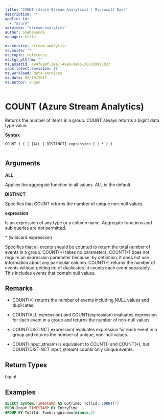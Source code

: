 ```yaml
---
title: "COUNT (Azure Stream Analytics) | Microsoft Docs"
description: ""
applies_to: 
  - "Azure"
services: "stream-analytics"
author: SnehaGunda
manager: kfile

ms.service: stream-analytics
ms.suite: ""
ms.topic: reference
ms.tgt_pltfrm: ""   
ms.assetid: 494f899f-2ea7-4990-9a65-3881d9995b33
caps.latest.revision: 11
ms.workload: data-services
ms.date: 02/10/2017
ms.author: sngun
---
```

# COUNT (Azure Stream Analytics)
  Returns the number of items in a group. COUNT always returns a bigint data type value.  
  
 **Syntax**  
  
```  
COUNT ( { [ [ALL | DISTINCT] expression ] | * } ) 
  
```  
  
## Arguments  
**ALL**

Applies the aggregate function to all values. ALL is the default.

**DISTINCT**

Specifies that COUNT returns the number of unique non-null values.

 **expression**  
  
 Is an expression of any type or a column name. Aggregate functions and sub queries are not permitted.  
  
 \* (wildcard expression) 
  
Specifies that all events should be counted to return the total number of events in a group. COUNT(\*) takes no parameters. COUNT(\*) does not require an expression parameter because, by definition, it does not use information about any particular column. COUNT(\*) returns the number of events without getting rid of duplicates. It counts each event separately. This includes events that contain null values.

## Remarks

 - COUNT(*) returns the number of events including NULL values and duplicates.

 - COUNT(ALL expression) and COUNT(expression) evaluates expression for each event in a group and returns the number of non-null values.

 - COUNT(DISTINCT expression) evaluates expression for each event in a group and returns the number of unique, non-null values.
 - COUNT(input_stream) is equivalent to COUNT() and COUNT(*), but COUNT(DISTINCT input_stream) counts only unique events.

  
## Return Types  
 bigint  
  
## Examples  

```SQL  
SELECT System.TimeStamp AS OutTime, TollId, COUNT(*)   
FROM Input TIMESTAMP BY EntryTime  
GROUP BY TollId, TumblingWindow(minute,3)  
  
```  
  
  